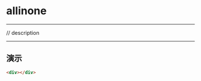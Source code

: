 # allinone

---

// description

---

## 演示

<link type="text/css" rel="stylesheet" media="screen" href="../src/allinone.css">

````html
<div></div>
````
